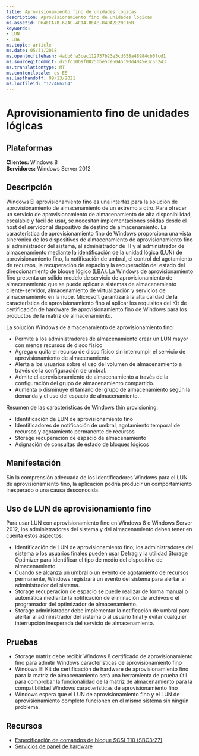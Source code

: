```yaml
---
title: Aprovisionamiento fino de unidades lógicas
description: Aprovisionamiento fino de unidades lógicas
ms.assetid: D64ECA7B-62AC-4C14-BE4B-84DA2E20C16B
keywords:
- LUN
- LBA
ms.topic: article
ms.date: 05/31/2018
ms.openlocfilehash: 4abb6fa3cec112737b23e3cd658a48984cb0fcd1
ms.sourcegitcommit: d75fc10b9f0825bbe5ce5045c90d4045e3c53243
ms.translationtype: MT
ms.contentlocale: es-ES
ms.lasthandoff: 09/13/2021
ms.locfileid: "127466264"
---
```

# <a name="thin-provisioning-of-logical-units"></a>Aprovisionamiento fino de unidades lógicas

## <a name="platforms"></a>Plataformas

**Clientes:** Windows 8  
**Servidores:** Windows Server 2012  


## <a name="description"></a>Descripción

Windows El aprovisionamiento fino es una interfaz para la solución de aprovisionamiento de almacenamiento de un extremo a otro. Para ofrecer un servicio de aprovisionamiento de almacenamiento de alta disponibilidad, escalable y fácil de usar, se necesitan implementaciones sólidas desde el host del servidor al dispositivo de destino de almacenamiento. La característica de aprovisionamiento fino de Windows proporciona una vista sincrónica de los dispositivos de almacenamiento de aprovisionamiento fino al administrador del sistema, al administrador de TI y al administrador de almacenamiento mediante la identificación de la unidad lógica (LUN) de aprovisionamiento fino, la notificación de umbral, el control del agotamiento de recursos, la recuperación de espacio y la recuperación del estado del direccionamiento de bloque lógico (LBA). La Windows de aprovisionamiento fino presenta un sólido modelo de servicio de aprovisionamiento de almacenamiento que se puede aplicar a sistemas de almacenamiento cliente-servidor, almacenamiento de virtualización y servicios de almacenamiento en la nube. Microsoft garantizará la alta calidad de la característica de aprovisionamiento fino al aplicar los requisitos del Kit de certificación de hardware de aprovisionamiento fino de Windows para los productos de la matriz de almacenamiento.

La solución Windows de almacenamiento de aprovisionamiento fino:

-   Permite a los administradores de almacenamiento crear un LUN mayor con menos recursos de disco físico
-   Agrega o quita el recurso de disco físico sin interrumpir el servicio de aprovisionamiento de almacenamiento.
-   Alerta a los usuarios sobre el uso del volumen de almacenamiento a través de la configuración de umbral.
-   Admite el aprovisionamiento de almacenamiento a través de la configuración del grupo de almacenamiento compartido.
-   Aumenta o disminuye el tamaño del grupo de almacenamiento según la demanda y el uso del espacio de almacenamiento.

Resumen de las características de Windows thin provisioning:

-   Identificación de LUN de aprovisionamiento fino
-   Identificadores de notificación de umbral, agotamiento temporal de recursos y agotamiento permanente de recursos
-   Storage recuperación de espacio de almacenamiento
-   Asignación de consultas de estado de bloques lógicos

## <a name="manifestation"></a>Manifestación

Sin la comprensión adecuada de los identificadores Windows para el LUN de aprovisionamiento fino, la aplicación podría producir un comportamiento inesperado o una causa desconocida.

## <a name="using-thin-provisioning-luns"></a>Uso de LUN de aprovisionamiento fino

Para usar LUN con aprovisionamiento fino en Windows 8 o Windows Server 2012, los administradores del sistema y del almacenamiento deben tener en cuenta estos aspectos:

-   Identificación de LUN de aprovisionamiento fino; los administradores del sistema o los usuarios finales pueden usar Defrag y la utilidad Storage Optimizer para identificar el tipo de medio del dispositivo de almacenamiento.
-   Cuando se alcanza un umbral o un evento de agotamiento de recursos permanente, Windows registrará un evento del sistema para alertar al administrador del sistema.
-   Storage recuperación de espacio se puede realizar de forma manual o automática mediante la notificación de eliminación de archivos o el programador del optimizador de almacenamiento.
-   Storage administrador debe implementar la notificación de umbral para alertar al administrador del sistema o al usuario final y evitar cualquier interrupción inesperada del servicio de almacenamiento.

## <a name="tests"></a>Pruebas

-   Storage matriz debe recibir Windows 8 certificado de aprovisionamiento fino para admitir Windows características de aprovisionamiento fino
-   Windows El Kit de certificación de hardware de aprovisionamiento fino para la matriz de almacenamiento será una herramienta de prueba útil para comprobar la funcionalidad de la matriz de almacenamiento para la compatibilidad Windows características de aprovisionamiento fino
-   Windows espera que el LUN de aprovisionamiento fino y el LUN de aprovisionamiento completo funcionen en el mismo sistema sin ningún problema.

## <a name="resources"></a>Recursos

-   [Especificación de comandos de bloque SCSI T10 (SBC3r27)](https://www.t10.org/cgi-bin/ac.pl?t=f&f=sbc3r27.pdf)
-   [Servicios de panel de hardware](/windows-hardware/drivers/dashboard/)

 

 